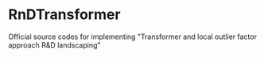 # RnDTransformer
Official source codes for implementing "Transformer and local outlier factor approach R&amp;D landscaping"
